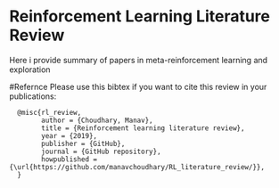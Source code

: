 # Reinforcement Learning Literature Review
Here i provide summary of papers in meta-reinforcement learning and exploration

#Refernce
Please use this bibtex if you want to cite this review in your publications:

      @misc{rl_review,
            author = {Choudhary, Manav},
            title = {Reinforcement learning literature review},
            year = {2019},
            publisher = {GitHub},
            journal = {GitHub repository},
            howpublished = {\url{https://github.com/manavchoudhary/RL_literature_review/}},
      }
